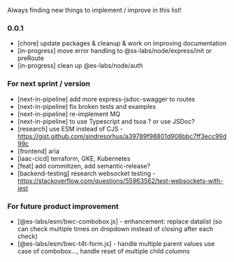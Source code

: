 Always finding new things to implement / improve in this list!

### 0.0.1
- [chore] update packages & cleanup & work on improving documentation
- [in-progress] move error handling to @ss-labs/node/express/init or preRoute
- [in-progress] clean up @es-labs/node/auth


### For next sprint / version
- [next-in-pipeline] add more express-jsdoc-swagger to routes
- [next-in-pipeline] fix broken tests and examples
- [next-in-pipeline] re-implement MQ
- [next-in-pipeline] to use Typescript and tsoa ? or use JSDoc?
- [research] use ESM instead of CJS - https://gist.github.com/sindresorhus/a39789f98801d908bbc7ff3ecc99d99c
- [frontend] aria
- [iaac-cicd] terraform, GKE, Kubernetes
- [feat] add commitizen, add semantic-release?
- [backend-testing] research websocket testing - https://stackoverflow.com/questions/55963562/test-websockets-with-jest

### For future product improvement
- [@es-labs/esm/bwc-combobox.js] - enhancement: replace datalist (so can check multiple times on dropdown instead of closing after each check)
- [@es-labs/esm/bwc-t4t-form.js] - handle multiple parent values use case of combobox..., handle reset of multiple child columns
